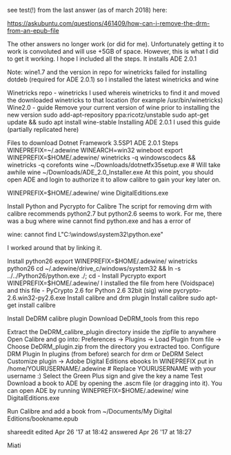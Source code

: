 see test(!)
from the last answer (as of march 2018) here:

https://askubuntu.com/questions/461409/how-can-i-remove-the-drm-from-an-epub-file

The other answers no longer work (or did for me). Unfortunately getting it to work is convoluted and will use +5GB of space. However, this is what I did to get it working. I hope I included all the steps. It installs ADE 2.0.1

Note: wine1.7 and the version in repo for winetricks failed for installing dotdeb (required for ADE 2.0.1) so I installed the latest winetricks and wine

Winetricks repo - winetricks
I used whereis winetricks to find it and moved the downloaded winetricks to that location (for example /usr/bin/winetricks)
Wine2.0 - guide
Remove your current version of wine prior to installing the new version
sudo add-apt-repository ppa:ricotz/unstable
sudo apt-get update && sudo apt install wine-stable
Installing ADE 2.0.1
I used this guide (partially replicated here)

Files to download
Dotnet Framework 3.5SP1
ADE 2.0.1
Steps
WINEPREFIX=~/.adewine WINEARCH=win32 wineboot
export WINEPREFIX=$HOME/.adewine/
winetricks -q windowscodecs && winetricks -q corefonts
wine ~/Downloads/dotnetfx35setup.exe # Will take awhile
wine ~/Downloads/ADE_2.0_Installer.exe
At this point, you should open ADE and login to authorize it to allow calibre to gain your key later on.

WINEPREFIX=$HOME/.adewine/ wine DigitalEditions.exe

Install Python and Pycrypto for Calibre
The script for removing drm with calibre recommends python2.7 but python2.6 seems to work. For me, there was a bug where wine cannot find python.exe and has a error of

wine: cannot find L"C:\\windows\\system32\\python.exe"

I worked around that by linking it.

Install python26
export WINEPREFIX=$HOME/.adewine/
winetricks python26
cd ~/.adewine/drive_c/windows/system32 && ln -s ../../Python26/python.exe ./; cd -
Install Pycrypto
export WINEPREFIX=$HOME/.adewine/
I installed the file from here (Voidspace) and this file - PyCrypto 2.6 for Python 2.6 32bit (sig)
wine pycrypto-2.6.win32-py2.6.exe
Install calibre and drm plugin
Install calibre
sudo apt-get install calibre

Install DeDRM calibre plugin
Download DeDRM_tools from this repo

Extract the DeDRM_calibre_plugin directory inside the zipfile to anywhere
Open Calibre and go into: Preferences -> Plugins -> Load Plugin from file -> Choose DeDRM_plugin.zip from the directory you extracted too.
Configure DRM Plugin
In plugins (from before) search for drm or DeDRM
Select Customize plugin -> Adobe Digital Editions ebooks
In WINEPREFIX put in /home/YOURUSERNAME/.adewine # Replace YOURUSERNAME with your username :)
Select the Green Plus sign and give the key a name
Test
Download a book to ADE by opening the .ascm file (or dragging into it). You can open ADE by running WINEPREFIX=$HOME/.adewine/ wine DigitalEditions.exe

Run Calibre and add a book from ~/Documents/My Digital Editions/bookname.epub

shareedit
edited Apr 26 '17 at 18:42
answered Apr 26 '17 at 18:27

Miati
